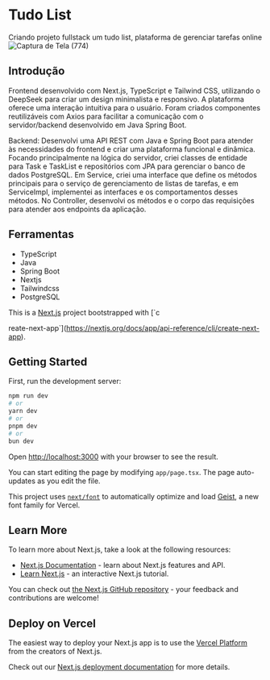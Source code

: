 # Tudo List
Criando projeto fullstack um tudo list, plataforma de gerenciar tarefas online
![Captura de Tela (774)](https://github.com/user-attachments/assets/2745e087-f4c6-43ee-9c9b-67a10942d766)
## Introdução 
Frontend desenvolvido com Next.js, TypeScript e Tailwind CSS, utilizando o DeepSeek para criar um design minimalista e responsivo. A plataforma oferece uma interação intuitiva para o usuário. Foram criados componentes reutilizáveis com Axios para facilitar a comunicação com o servidor/backend desenvolvido em Java Spring Boot.

Backend: Desenvolvi uma API REST com Java e Spring Boot para atender às necessidades do frontend e criar uma plataforma funcional e dinâmica. Focando principalmente na lógica do servidor, criei classes de entidade para Task e TaskList e repositórios com JPA para gerenciar o banco de dados PostgreSQL. Em Service, criei uma interface que define os métodos principais para o serviço de gerenciamento de listas de tarefas, e em ServiceImpl, implementei as interfaces e os comportamentos desses métodos. No Controller, desenvolvi os métodos e o corpo das requisições para atender aos endpoints da aplicação.
## Ferramentas 
* TypeScript
* Java
* Spring Boot
* Nextjs
* Tailwindcss
* PostgreSQL


This is a [Next.js](https://nextjs.org) project bootstrapped with [`c

reate-next-app`](https://nextjs.org/docs/app/api-reference/cli/create-next-app).

## Getting Started

First, run the development server:

```bash
npm run dev
# or
yarn dev
# or
pnpm dev
# or
bun dev
```

Open [http://localhost:3000](http://localhost:3000) with your browser to see the result.

You can start editing the page by modifying `app/page.tsx`. The page auto-updates as you edit the file.

This project uses [`next/font`](https://nextjs.org/docs/app/building-your-application/optimizing/fonts) to automatically optimize and load [Geist](https://vercel.com/font), a new font family for Vercel.

## Learn More

To learn more about Next.js, take a look at the following resources:

- [Next.js Documentation](https://nextjs.org/docs) - learn about Next.js features and API.
- [Learn Next.js](https://nextjs.org/learn) - an interactive Next.js tutorial.

You can check out [the Next.js GitHub repository](https://github.com/vercel/next.js) - your feedback and contributions are welcome!

## Deploy on Vercel

The easiest way to deploy your Next.js app is to use the [Vercel Platform](https://vercel.com/new?utm_medium=default-template&filter=next.js&utm_source=create-next-app&utm_campaign=create-next-app-readme) from the creators of Next.js.

Check out our [Next.js deployment documentation](https://nextjs.org/docs/app/building-your-application/deploying) for more details.
